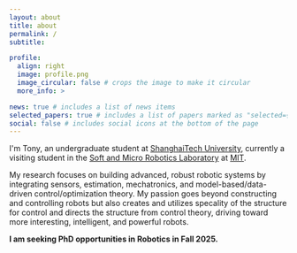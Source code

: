 ```yaml
---
layout: about
title: about
permalink: /
subtitle:

profile:
  align: right
  image: profile.png
  image_circular: false # crops the image to make it circular
  more_info: >

news: true # includes a list of news items
selected_papers: true # includes a list of papers marked as "selected={true}"
social: false # includes social icons at the bottom of the page
---
```


I'm Tony, an undergraduate student at [ShanghaiTech University](https://www.shanghaitech.edu.cn/), currently a visiting student in the [Soft and Micro Robotics Laboratory](https://smrl.mit.edu/) at [MIT](https://mit.edu/).

My research focuses on building advanced, robust robotic systems by integrating sensors, estimation, mechatronics, and model-based/data-driven control/optimization theory. My passion goes beyond constructing and controlling robots but also creates and utilizes specality of the structure for control and directs the structure from control theory, driving toward more interesting, intelligent, and powerful robots.

**I am seeking PhD opportunities in Robotics in Fall 2025.**

